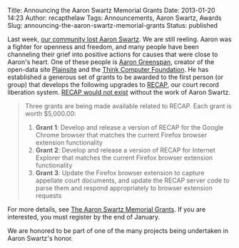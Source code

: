 Title: Announcing the Aaron Swartz Memorial Grants
Date: 2013-01-20 14:23
Author: recapthelaw
Tags: Announcements, Aaron Swartz, Awards
Slug: announcing-the-aaron-swartz-memorial-grants
Status: published

Last week, [our community lost Aaron
Swartz](https://freedom-to-tinker.com/blog/sjs/grieving-aaron-swartz/).
We are still reeling. Aaron was a fighter for openness and freedom, and
many people have been channeling their grief into positive actions for
causes that were close to Aaron's heart. One of these people is [Aaron
Greenspan](http://www.aarongreenspan.com/about/index.html), creator of
the open-data site [Plainsite](http://www.plainsite.org/) and the [Think
Computer Foundation](http://www.thinkcomputer.org/). He has established
a generous set of grants to be awarded to the first person (or group)
that develops the following upgrades to
[RECAP]({filename}/pages/recap.md), our court record liberation
system. [RECAP would not
exist](http://blog.law.cornell.edu/voxpop/2011/02/03/pacer-recap-and-the-movement-to-free-american-case-law/)
without the work of Aaron Swartz.

> Three grants are being made available related to RECAP. Each grant is
> worth $5,000.00:
>
> 1.  **Grant 1**: Develop and release a version of RECAP for the Google
>     Chrome browser that matches the current Firefox browser extension
>     functionality
> 2.  **Grant 2**: Develop and release a version of RECAP for Internet
>     Explorer that matches the current Firefox browser extension
>     functionality
> 3.  **Grant 3**: Update the Firefox browser extension to capture
>     appellate court documents, and update the RECAP server code to
>     parse them and respond appropriately to browser extension requests
>
> </p>

For more details, see [The Aaron Swartz Memorial
Grants](http://www.plainsite.org/aaronsw/index.html). If you are
interested, you must register by the end of January.

We are honored to be part of one of the many projects being undertaken
in Aaron Swartz's honor.

